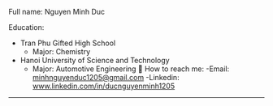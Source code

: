 Full name: Nguyen Minh Duc

Education:
- Tran Phu Gifted High School
  + Major: Chemistry
- Hanoi University of Science and Technology
  + Major: Automotive Engineering
🤖 How to reach me:
-Email: minhnguyenduc1205@gmail.com
-Linkedin: www.linkedin.com/in/ducnguyenminh1205

----------------------------------------------
<!---
DucAutomotiveMbeds/DucAutomotiveMbeds is a ✨ special ✨ repository because its `README.md` (this file) appears on your GitHub profile.
You can click the Preview link to take a look at your changes.
--->
